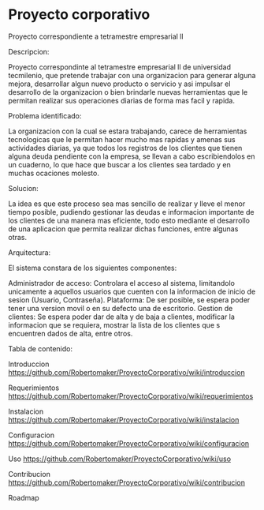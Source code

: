 # Proyecto corporativo
Proyecto correspondiente a tetramestre empresarial ll

Descripcion:

Proyecto correspondinte al tetramestre empresarial ll de universidad tecmilenio, que pretende trabajar con una organizacion para generar alguna mejora, desarrollar algun nuevo
producto o servicio y asi impulsar el desarrollo de la organizacion o bien brindarle nuevas herramientas que le permitan realizar sus operaciones diarias de forma mas facil y 
rapida.

Problema identificado:

La organizacion con la cual se estara trabajando, carece de herramientas tecnologicas que le permitan hacer mucho mas rapidas y amenas sus actividades diarias, ya que todos los
registros de los clientes que tienen alguna deuda pendiente con la empresa, se llevan a cabo escribiendolos en un cuaderno, lo que hace que buscar a los clientes sea tardado y 
en muchas ocaciones molesto.

Solucion:

La idea es que este proceso sea mas sencillo de realizar y lleve el menor tiempo posible, pudiendo gestionar las deudas e informacion importante de los clientes de una manera 
mas eficiente, todo esto mediante el desarrollo de una aplicacion que permita realizar dichas funciones, entre algunas otras.

Arquitectura:

El sistema constara de los siguientes componentes:

Administrador de acceso: Controlara el acceso al sistema, limitandolo unicamente a aquellos usuarios que cuenten con la informacion de inicio de sesion (Usuario, Contraseña).
Plataforma: De ser posible, se espera poder tener una version movil o en su defecto una de escritorio.
Gestion de clientes: Se espera poder dar de alta y de baja a clientes, modificar la informacion que se requiera, mostrar la lista de los clientes que s encuentren dados de
alta, entre otros.

Tabla de contenido:

Introduccion https://github.com/Robertomaker/ProyectoCorporativo/wiki/introduccion

Requerimientos https://github.com/Robertomaker/ProyectoCorporativo/wiki/requerimientos

Instalacion https://github.com/Robertomaker/ProyectoCorporativo/wiki/instalacion

Configuracion https://github.com/Robertomaker/ProyectoCorporativo/wiki/configuracion

Uso https://github.com/Robertomaker/ProyectoCorporativo/wiki/uso

Contribucion https://github.com/Robertomaker/ProyectoCorporativo/wiki/contribucion

Roadmap 

